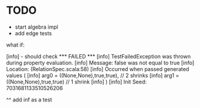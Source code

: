# TODO

- start algebra impl
- add edge tests

what if:

[info]   - should check *** FAILED ***
[info]     TestFailedException was thrown during property evaluation.
[info]       Message: false was not equal to true
[info]       Location: (RelationSpec.scala:58)
[info]       Occurred when passed generated values (
[info]         arg0 = ((None,None),true,true), // 2 shrinks
[info]         arg1 = ((None,None),true,true) // 1 shrink
[info]       )
[info]     Init Seed: 7031681133510526206

^^
add inf as a test